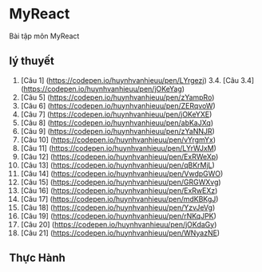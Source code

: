 # MyReact
Bài tập môn MyReact
## lý thuyết
1. [Câu 1] (https://codepen.io/huynhvanhieuu/pen/LYrgezj)
3.4. [Câu 3.4] (https://codepen.io/huynhvanhieuu/pen/jOKeYag)
5. [Câu 5] (https://codepen.io/huynhvanhieuu/pen/zYampRo)
6. [Câu 6] (https://codepen.io/huynhvanhieuu/pen/ZERqvoW)
7. [Câu 7] (https://codepen.io/huynhvanhieuu/pen/jOKeYXE)
8. [Câu 8] (https://codepen.io/huynhvanhieuu/pen/abKaJXq)
9. [Câu 9] (https://codepen.io/huynhvanhieuu/pen/zYaNNJR)
10. [Câu 10] (https://codepen.io/huynhvanhieuu/pen/vYrgmYx)
11. [Câu 11] (https://codepen.io/huynhvanhieuu/pen/LYrWJxM)
12. [Câu 12] (https://codepen.io/huynhvanhieuu/pen/ExRWeXp)
13. [Câu 13] (https://codepen.io/huynhvanhieuu/pen/qBKrMjL)
14. [Câu 14] (https://codepen.io/huynhvanhieuu/pen/VwdpGWO)
15. [Câu 15] (https://codepen.io/huynhvanhieuu/pen/GRGWXvg)
16. [Câu 16] (https://codepen.io/huynhvanhieuu/pen/ExRwEXz)
17. [Câu 17] (https://codepen.io/huynhvanhieuu/pen/mdKBKgJ)
18. [Câu 18] (https://codepen.io/huynhvanhieuu/pen/YzvJeVg)
19. [Câu 19] (https://codepen.io/huynhvanhieuu/pen/rNKqJPK)
20. [Câu 20] (https://codepen.io/huynhvanhieuu/pen/jOKdaGy)
21. [Câu 21] (https://codepen.io/huynhvanhieuu/pen/WNyazNE)
## Thực Hành

